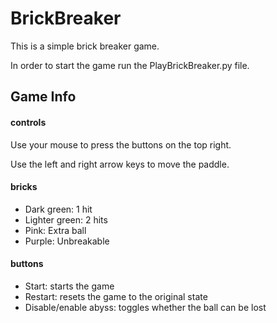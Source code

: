 # BrickBreaker

This is a simple brick breaker game.

In order to start the game run the PlayBrickBreaker.py file.

## Game Info
#### controls
Use your mouse to press the buttons on the top right.

Use the left and right arrow keys to move the paddle.

#### bricks
- Dark green: 1 hit
- Lighter green: 2 hits
- Pink: Extra ball
- Purple: Unbreakable

#### buttons
- Start: starts the game
- Restart: resets the game to the original state
- Disable/enable abyss: toggles whether the ball can be lost

